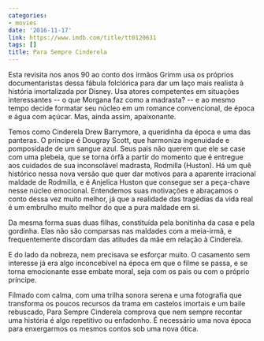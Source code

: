 ```yaml
---
categories:
- movies
date: '2016-11-17'
link: https://www.imdb.com/title/tt0120631
tags: []
title: Para Sempre Cinderela
---
```


Esta revisita nos anos 90 ao conto dos irmãos Grimm usa os próprios documentaristas dessa fábula folclórica para dar um laço mais realista à história imortalizada por Disney. Usa atores competentes em situações interessantes -- o que Morgana faz como a madrasta? -- e ao mesmo tempo decide formatar seu núcleo em um romance convencional, de época e água com açúcar. Mas, ainda assim, apaixonante.

Temos como Cinderela Drew Barrymore, a queridinha da época e uma das panteras. O príncipe é Dougray Scott, que harmoniza ingenuidade e pomposidade de um sangue azul. Seus pais não querem que ele se case com uma plebeia, que se torna órfã a partir do momento que é entregue aos cuidados de sua inconsolável madrasta, Rodmilla (Huston). Há um quê histórico nessa nova versão que quer dar motivos para a aparente irracional maldade de Rodmilla, e é Anjelica Huston que consegue ser a peça-chave nesse núcleo emocional. Entendemos suas motivações e abraçamos o conto dessa vez muito melhor, já que a realidade das tragédias da vida real é um embrulho muito melhor do que a pura maldade em si.

Da mesma forma suas duas filhas, constituída pela bonitinha da casa e pela gordinha. Elas não são comparsas nas maldades com a meia-irmã, e frequentemente discordam das atitudes da mãe em relação à Cinderela.

E do lado da nobreza, nem precisava se esforçar muito. O casamento sem interesse já era algo inconcebível na época em que o filme se passa, e se torna emocionante esse embate moral, seja com os pais ou com o próprio príncipe.

Filmado com calma, com uma trilha sonora serena e uma fotografia que transforma os poucos recursos da trama em castelos imortais e um baile rebuscado, Para Sempre Cinderela comprova que nem sempre recontar uma história é algo repetitivo ou enfadonho. É necessário uma nova época para enxergarmos os mesmos contos sob uma nova ótica.